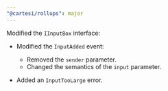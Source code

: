 ```yaml
---
"@cartesi/rollups": major
---
```


Modified the `IInputBox` interface:

-   Modified the `InputAdded` event:

    -   Removed the `sender` parameter.
    -   Changed the semantics of the `input` parameter.

-   Added an `InputTooLarge` error.
